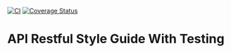 [![CI](https://github.com/williamkoller/api-restful-style-guide-with-testing/actions/workflows/main.yml/badge.svg)](https://github.com/williamkoller/api-restful-style-guide-with-testing/actions/workflows/main.yml)
[![Coverage Status](https://coveralls.io/repos/github/williamkoller/api-restful-style-guide-with-testing/badge.svg?branch=main)](https://coveralls.io/github/williamkoller/api-restful-style-guide-with-testing?branch=main)


# **API Restful Style Guide With Testing**